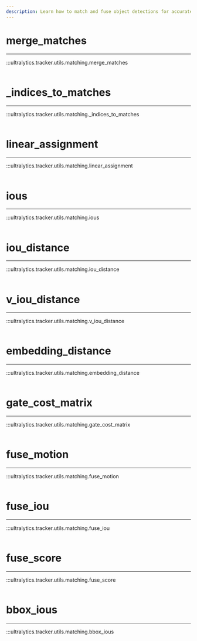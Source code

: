 ```yaml
---
description: Learn how to match and fuse object detections for accurate target tracking using Ultralytics' YOLO merge_matches, iou_distance, and embedding_distance.
---
```


# merge_matches
---
:::ultralytics.tracker.utils.matching.merge_matches
<br><br>

# _indices_to_matches
---
:::ultralytics.tracker.utils.matching._indices_to_matches
<br><br>

# linear_assignment
---
:::ultralytics.tracker.utils.matching.linear_assignment
<br><br>

# ious
---
:::ultralytics.tracker.utils.matching.ious
<br><br>

# iou_distance
---
:::ultralytics.tracker.utils.matching.iou_distance
<br><br>

# v_iou_distance
---
:::ultralytics.tracker.utils.matching.v_iou_distance
<br><br>

# embedding_distance
---
:::ultralytics.tracker.utils.matching.embedding_distance
<br><br>

# gate_cost_matrix
---
:::ultralytics.tracker.utils.matching.gate_cost_matrix
<br><br>

# fuse_motion
---
:::ultralytics.tracker.utils.matching.fuse_motion
<br><br>

# fuse_iou
---
:::ultralytics.tracker.utils.matching.fuse_iou
<br><br>

# fuse_score
---
:::ultralytics.tracker.utils.matching.fuse_score
<br><br>

# bbox_ious
---
:::ultralytics.tracker.utils.matching.bbox_ious
<br><br>